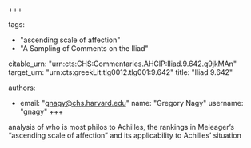 +++

tags:
- "ascending scale of affection"
- "A Sampling of Comments on the Iliad"

citable_urn: "urn:cts:CHS:Commentaries.AHCIP:Iliad.9.642.q9jkMAn"
target_urn: "urn:cts:greekLit:tlg0012.tlg001:9.642"
title: "Iliad 9.642"

authors:
- email: "gnagy@chs.harvard.edu"
  name: "Gregory Nagy"
  username: "gnagy"
+++

<p>analysis of who is most philos to Achilles, the rankings in Meleager’s “ascending scale of affection” and its applicability to Achilles’ situation</p>